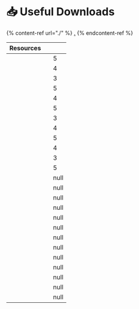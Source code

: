 # 📥 Useful Downloads



{% content-ref url="./" %}
[.](./)
{% endcontent-ref %}



<table><thead><tr><th data-type="files">Resources</th><th></th><th data-type="rating" data-max="5"></th></tr></thead><tbody><tr><td></td><td></td><td>5</td></tr><tr><td></td><td></td><td>4</td></tr><tr><td></td><td></td><td>3</td></tr><tr><td></td><td></td><td>5</td></tr><tr><td></td><td></td><td>4</td></tr><tr><td></td><td></td><td>5</td></tr><tr><td></td><td></td><td>3</td></tr><tr><td></td><td></td><td>4</td></tr><tr><td></td><td></td><td>5</td></tr><tr><td></td><td></td><td>4</td></tr><tr><td></td><td></td><td>3</td></tr><tr><td></td><td></td><td>5</td></tr><tr><td></td><td></td><td>null</td></tr><tr><td></td><td></td><td>null</td></tr><tr><td></td><td></td><td>null</td></tr><tr><td></td><td></td><td>null</td></tr><tr><td></td><td></td><td>null</td></tr><tr><td></td><td></td><td>null</td></tr><tr><td></td><td></td><td>null</td></tr><tr><td></td><td></td><td>null</td></tr><tr><td></td><td></td><td>null</td></tr><tr><td></td><td></td><td>null</td></tr><tr><td></td><td></td><td>null</td></tr><tr><td></td><td></td><td>null</td></tr><tr><td></td><td></td><td>null</td></tr></tbody></table>
